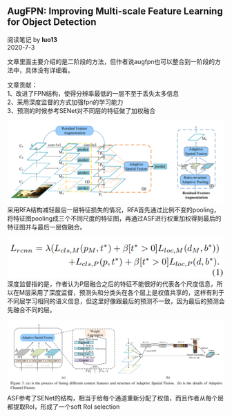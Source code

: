 ## AugFPN: Improving Multi-scale Feature Learning for Object Detection
阅读笔记 by **luo13**  
2020-7-3  

文章里面主要介绍的是二阶段的方法，但作者说augfpn也可以整合到一阶段的方法中，具体没有详细看。  

文章贡献：  
1、改进了FPN结构，使得分辨率最低的一层不至于丢失太多信息  
2、采用深度监督的方式加强fpn的学习能力  
3、预测的时候参考SENet对不同层的特征做了加权融合  

![aug_fpn](../../../img/aug_fpn/网络结构.PNG)  
采用RFA结构减轻最后一层特征损失的情况，RFA首先通过比例不变的pooling，将特征图pooling成三个不同尺度的特征图，再通过ASF进行权重加权得到最后的特征图并与最后一层做融合。  

![aug_fpn](../../../img/aug_fpn/深度监督.PNG)  
深度监督指的是，作者认为P层融合之后的特征不能很好的代表各个尺度信息，所以在M层采用了深度监督，预测头和分类头在各个层上是权值共享的，这样有利于不同层学习相同的语义信息，但这里好像跟最后的预测不一致，因为最后的预测会先融合不同的层。  

![aug_fpn](../../../img/aug_fpn/ASF.PNG)  
ASF参考了SENet的结构，相当于给每个通道重新分配了权值，而且作者从每个层都提取RoI，形成了一个soft RoI selection   
